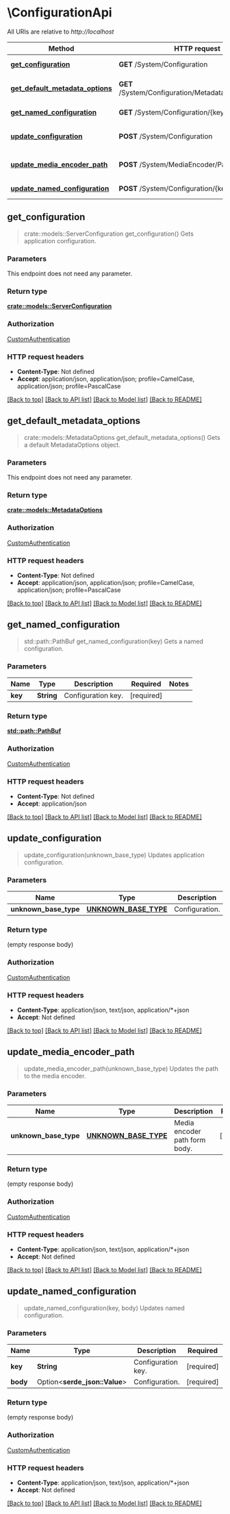 # \ConfigurationApi

All URIs are relative to *http://localhost*

Method | HTTP request | Description
------------- | ------------- | -------------
[**get_configuration**](ConfigurationApi.md#get_configuration) | **GET** /System/Configuration | Gets application configuration.
[**get_default_metadata_options**](ConfigurationApi.md#get_default_metadata_options) | **GET** /System/Configuration/MetadataOptions/Default | Gets a default MetadataOptions object.
[**get_named_configuration**](ConfigurationApi.md#get_named_configuration) | **GET** /System/Configuration/{key} | Gets a named configuration.
[**update_configuration**](ConfigurationApi.md#update_configuration) | **POST** /System/Configuration | Updates application configuration.
[**update_media_encoder_path**](ConfigurationApi.md#update_media_encoder_path) | **POST** /System/MediaEncoder/Path | Updates the path to the media encoder.
[**update_named_configuration**](ConfigurationApi.md#update_named_configuration) | **POST** /System/Configuration/{key} | Updates named configuration.



## get_configuration

> crate::models::ServerConfiguration get_configuration()
Gets application configuration.

### Parameters

This endpoint does not need any parameter.

### Return type

[**crate::models::ServerConfiguration**](ServerConfiguration.md)

### Authorization

[CustomAuthentication](../README.md#CustomAuthentication)

### HTTP request headers

- **Content-Type**: Not defined
- **Accept**: application/json, application/json; profile=CamelCase, application/json; profile=PascalCase

[[Back to top]](#) [[Back to API list]](../README.md#documentation-for-api-endpoints) [[Back to Model list]](../README.md#documentation-for-models) [[Back to README]](../README.md)


## get_default_metadata_options

> crate::models::MetadataOptions get_default_metadata_options()
Gets a default MetadataOptions object.

### Parameters

This endpoint does not need any parameter.

### Return type

[**crate::models::MetadataOptions**](MetadataOptions.md)

### Authorization

[CustomAuthentication](../README.md#CustomAuthentication)

### HTTP request headers

- **Content-Type**: Not defined
- **Accept**: application/json, application/json; profile=CamelCase, application/json; profile=PascalCase

[[Back to top]](#) [[Back to API list]](../README.md#documentation-for-api-endpoints) [[Back to Model list]](../README.md#documentation-for-models) [[Back to README]](../README.md)


## get_named_configuration

> std::path::PathBuf get_named_configuration(key)
Gets a named configuration.

### Parameters


Name | Type | Description  | Required | Notes
------------- | ------------- | ------------- | ------------- | -------------
**key** | **String** | Configuration key. | [required] |

### Return type

[**std::path::PathBuf**](std::path::PathBuf.md)

### Authorization

[CustomAuthentication](../README.md#CustomAuthentication)

### HTTP request headers

- **Content-Type**: Not defined
- **Accept**: application/json

[[Back to top]](#) [[Back to API list]](../README.md#documentation-for-api-endpoints) [[Back to Model list]](../README.md#documentation-for-models) [[Back to README]](../README.md)


## update_configuration

> update_configuration(unknown_base_type)
Updates application configuration.

### Parameters


Name | Type | Description  | Required | Notes
------------- | ------------- | ------------- | ------------- | -------------
**unknown_base_type** | [**UNKNOWN_BASE_TYPE**](UNKNOWN_BASE_TYPE.md) | Configuration. | [required] |

### Return type

 (empty response body)

### Authorization

[CustomAuthentication](../README.md#CustomAuthentication)

### HTTP request headers

- **Content-Type**: application/json, text/json, application/*+json
- **Accept**: Not defined

[[Back to top]](#) [[Back to API list]](../README.md#documentation-for-api-endpoints) [[Back to Model list]](../README.md#documentation-for-models) [[Back to README]](../README.md)


## update_media_encoder_path

> update_media_encoder_path(unknown_base_type)
Updates the path to the media encoder.

### Parameters


Name | Type | Description  | Required | Notes
------------- | ------------- | ------------- | ------------- | -------------
**unknown_base_type** | [**UNKNOWN_BASE_TYPE**](UNKNOWN_BASE_TYPE.md) | Media encoder path form body. | [required] |

### Return type

 (empty response body)

### Authorization

[CustomAuthentication](../README.md#CustomAuthentication)

### HTTP request headers

- **Content-Type**: application/json, text/json, application/*+json
- **Accept**: Not defined

[[Back to top]](#) [[Back to API list]](../README.md#documentation-for-api-endpoints) [[Back to Model list]](../README.md#documentation-for-models) [[Back to README]](../README.md)


## update_named_configuration

> update_named_configuration(key, body)
Updates named configuration.

### Parameters


Name | Type | Description  | Required | Notes
------------- | ------------- | ------------- | ------------- | -------------
**key** | **String** | Configuration key. | [required] |
**body** | Option<**serde_json::Value**> | Configuration. | [required] |

### Return type

 (empty response body)

### Authorization

[CustomAuthentication](../README.md#CustomAuthentication)

### HTTP request headers

- **Content-Type**: application/json, text/json, application/*+json
- **Accept**: Not defined

[[Back to top]](#) [[Back to API list]](../README.md#documentation-for-api-endpoints) [[Back to Model list]](../README.md#documentation-for-models) [[Back to README]](../README.md)

